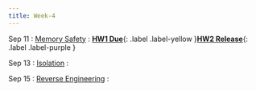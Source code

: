 ```yaml
---
title: Week-4
---
```





Sep 11
: [Memory Safety]()
  : [**HW1 Due**](#){: .label .label-yellow }[**HW2 Release**](#){: .label .label-purple }
  

Sep 13
: [Isolation]()
  : 



Sep 15
: [Reverse Engineering]()
  : 